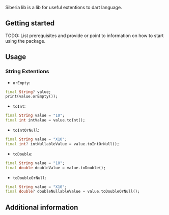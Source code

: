 <!-- 
This README describes the package. If you publish this package to pub.dev,
this README's contents appear on the landing page for your package.

For information about how to write a good package README, see the guide for
[writing package pages](https://dart.dev/guides/libraries/writing-package-pages). 

For general information about developing packages, see the Dart guide for
[creating packages](https://dart.dev/guides/libraries/create-library-packages)
and the Flutter guide for
[developing packages and plugins](https://flutter.dev/developing-packages). 
-->

Siberia lib is a lib for useful extentions to dart language. 

## Getting started

TODO: List prerequisites and provide or point to information on how to
start using the package.

## Usage

### String Extentions
* `orEmpty`:

```dart
final String? value;
print(value.orEmpty());
```

* `toInt`:
```dart
final String value = "10";
final int intValue = value.toInt();
```

* `toIntOrNull`:
```dart
final String value = "X10";
final int? intNullableValue = value.toIntOrNull();
```

* `toDouble`:
```dart
final String value = "10";
final double doubleValue = value.toDouble();
```

* `toDoubleOrNull`:
```dart
final String value = "X10";
final double? doubleNullableValue = value.toDoubleOrNull();
```

## Additional information

